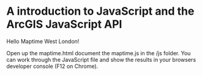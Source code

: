 # A introduction to JavaScript and the ArcGIS JavaScript API

Hello Maptime West London!

Open up the maptime.html document the maptime.js in the /js folder. You can work through the JavaScript file and show the results in your browsers developer console (F12 on Chrome).

